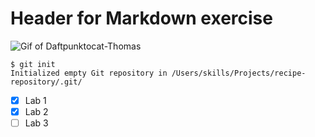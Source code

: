 # Header for Markdown exercise

![Gif of Daftpunktocat-Thomas](https://octodex.github.com/images/daftpunktocat-thomas.gif)

```
$ git init
Initialized empty Git repository in /Users/skills/Projects/recipe-repository/.git/
```
- [x] Lab 1
- [x] Lab 2
- [ ] Lab 3
